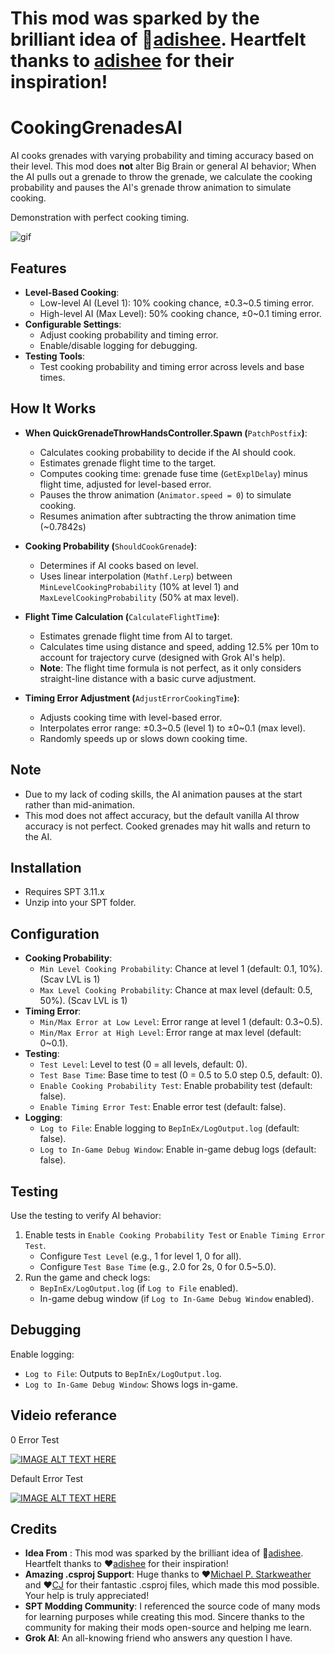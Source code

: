 # This mod was sparked by the brilliant idea of 👑[adishee](https://hub.sp-tarkov.com/user/56229-adishee/). Heartfelt thanks to [adishee](https://hub.sp-tarkov.com/user/56229-adishee/) for their inspiration!

# CookingGrenadesAI

AI cooks grenades with varying probability and timing accuracy based on their level. This mod does **not** alter Big Brain or general AI behavior; When the AI pulls out a grenade to throw the grenade, we calculate the cooking probability and pauses the AI's grenade throw animation to simulate cooking.

Demonstration with perfect cooking timing.

![gif](README_Images/README_EXAMPLE.gif)

## Features
- **Level-Based Cooking**:
  - Low-level AI (Level 1): 10% cooking chance, ±0.3~0.5 timing error.
  - High-level AI (Max Level): 50% cooking chance, ±0~0.1 timing error.
- **Configurable Settings**:
  - Adjust cooking probability and timing error.
  - Enable/disable logging for debugging.
- **Testing Tools**:
  - Test cooking probability and timing error across levels and base times.

## How It Works

- **When QuickGrenadeThrowHandsController.Spawn (**`PatchPostfix`**)**:
  - Calculates cooking probability to decide if the AI should cook.
  - Estimates grenade flight time to the target.
  - Computes cooking time: grenade fuse time (`GetExplDelay`) minus flight time, adjusted for level-based error.
  - Pauses the throw animation (`Animator.speed = 0`) to simulate cooking.
  - Resumes animation after subtracting the throw animation time (~0.7842s)

- **Cooking Probability (**`ShouldCookGrenade`**)**:
  - Determines if AI cooks based on level.
  - Uses linear interpolation (`Mathf.Lerp`) between `MinLevelCookingProbability` (10% at level 1) and `MaxLevelCookingProbability` (50% at max level).

- **Flight Time Calculation (**`CalculateFlightTime`**)**:
  - Estimates grenade flight time from AI to target.
  - Calculates time using distance and speed, adding 12.5% per 10m to account for trajectory curve (designed with Grok AI's help).
  - **Note**: The flight time formula is not perfect, as it only considers straight-line distance with a basic curve adjustment.

- **Timing Error Adjustment (**`AdjustErrorCookingTime`**)**:
  - Adjusts cooking time with level-based error.
  - Interpolates error range: ±0.3\~0.5 (level 1) to ±0\~0.1 (max level).
  - Randomly speeds up or slows down cooking time.

## Note
- Due to my lack of coding skills, the AI animation pauses at the start rather than mid-animation.
- This mod does not affect accuracy, but the default vanilla AI throw accuracy is not perfect. Cooked grenades may hit walls and return to the AI.

## Installation
- Requires SPT 3.11.x
- Unzip into your SPT folder.

## Configuration
- **Cooking Probability**:
  - `Min Level Cooking Probability`: Chance at level 1 (default: 0.1, 10%). (Scav LVL is 1)
  - `Max Level Cooking Probability`: Chance at max level (default: 0.5, 50%). (Scav LVL is 1)
- **Timing Error**:
  - `Min/Max Error at Low Level`: Error range at level 1 (default: 0.3~0.5).
  - `Min/Max Error at High Level`: Error range at max level (default: 0~0.1).
- **Testing**:
  - `Test Level`: Level to test (0 = all levels, default: 0).
  - `Test Base Time`: Base time to test (0 = 0.5 to 5.0 step 0.5, default: 0).
  - `Enable Cooking Probability Test`: Enable probability test (default: false).
  - `Enable Timing Error Test`: Enable error test (default: false).
- **Logging**:
  - `Log to File`: Enable logging to `BepInEx/LogOutput.log` (default: false).
  - `Log to In-Game Debug Window`: Enable in-game debug logs (default: false).


## Testing

Use the testing to verify AI behavior:

1. Enable tests in `Enable Cooking Probability Test` or `Enable Timing Error Test`.
   - Configure `Test Level` (e.g., 1 for level 1, 0 for all).
   - Configure `Test Base Time` (e.g., 2.0 for 2s, 0 for 0.5~5.0).
2. Run the game and check logs:
   - `BepInEx/LogOutput.log` (if `Log to File` enabled).
   - In-game debug window (if `Log to In-Game Debug Window` enabled).


## Debugging

Enable logging:
- `Log to File`: Outputs to `BepInEx/LogOutput.log`.
- `Log to In-Game Debug Window`: Shows logs in-game.


## Videio referance
0 Error Test

[![IMAGE ALT TEXT HERE](https://img.youtube.com/vi/6XYw7iSjIJg/0.jpg)](https://www.youtube.com/watch?v=6XYw7iSjIJg)

Default Error Test

[![IMAGE ALT TEXT HERE](https://img.youtube.com/vi/rq3GU__fayY/0.jpg)](https://www.youtube.com/watch?v=rq3GU__fayY)

## Credits
- **Idea From** : This mod was sparked by the brilliant idea of 👑[adishee](https://hub.sp-tarkov.com/user/56229-adishee/). Heartfelt thanks to ❤️[adishee](https://hub.sp-tarkov.com/user/56229-adishee/) for their inspiration!
- **Amazing .csproj Support**: Huge thanks to ❤️[Michael P. Starkweather](https://github.com/mpstark) and ❤️[CJ](https://github.com/CJ-SPT) for their fantastic .csproj files, which made this mod possible. Your help is truly appreciated!
- **SPT Modding Community**: I referenced the source code of many mods for learning purposes while creating this mod. Sincere thanks to the community for making their mods open-source and helping me learn.
- **Grok AI**: An all-knowing friend who answers any question I have.